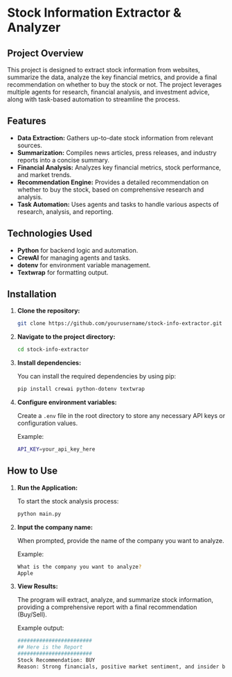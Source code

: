 
# Stock Information Extractor & Analyzer

## Project Overview

This project is designed to extract stock information from websites, summarize the data, analyze the key financial metrics, and provide a final recommendation on whether to buy the stock or not. The project leverages multiple agents for research, financial analysis, and investment advice, along with task-based automation to streamline the process.

## Features

- **Data Extraction:** Gathers up-to-date stock information from relevant sources.
- **Summarization:** Compiles news articles, press releases, and industry reports into a concise summary.
- **Financial Analysis:** Analyzes key financial metrics, stock performance, and market trends.
- **Recommendation Engine:** Provides a detailed recommendation on whether to buy the stock, based on comprehensive research and analysis.
- **Task Automation:** Uses agents and tasks to handle various aspects of research, analysis, and reporting.

## Technologies Used

- **Python** for backend logic and automation.
- **CrewAI** for managing agents and tasks.
- **dotenv** for environment variable management.
- **Textwrap** for formatting output.

## Installation

1. **Clone the repository:**

   ```bash
   git clone https://github.com/yourusername/stock-info-extractor.git
   ```

2. **Navigate to the project directory:**

   ```bash
   cd stock-info-extractor
   ```

3. **Install dependencies:**

   You can install the required dependencies by using pip:

   ```bash
   pip install crewai python-dotenv textwrap
   ```

4. **Configure environment variables:**

   Create a `.env` file in the root directory to store any necessary API keys or configuration values.

   Example:

   ```bash
   API_KEY=your_api_key_here
   ```

## How to Use

1. **Run the Application:**

   To start the stock analysis process:

   ```bash
   python main.py
   ```

2. **Input the company name:**

   When prompted, provide the name of the company you want to analyze.

   Example:

   ```bash
   What is the company you want to analyze?
   Apple
   ```

3. **View Results:**

   The program will extract, analyze, and summarize stock information, providing a comprehensive report with a final recommendation (Buy/Sell).

   Example output:

   ```bash
   ########################
   ## Here is the Report
   ########################
   Stock Recommendation: BUY
   Reason: Strong financials, positive market sentiment, and insider buying activity.
   ```
